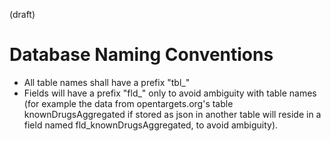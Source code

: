 (draft)


Database Naming Conventions
===========================

* All table names shall have a prefix "tbl_"
* Fields will have a prefix "fld_" only to avoid ambiguity with table names (for example the data from opentargets.org's table knownDrugsAggregated if stored as json in another table will reside in a field named fld_knownDrugsAggregated, to avoid ambiguity).

